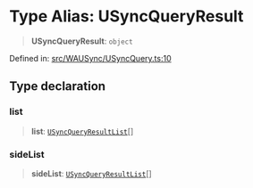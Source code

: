 # Type Alias: USyncQueryResult

> **USyncQueryResult**: `object`

Defined in: [src/WAUSync/USyncQuery.ts:10](https://github.com/Fokusdotid/Baileys/blob/db1d3e5f41e9eede5877460f9adbb0224021575c/src/WAUSync/USyncQuery.ts#L10)

## Type declaration

### list

> **list**: [`USyncQueryResultList`](USyncQueryResultList.md)[]

### sideList

> **sideList**: [`USyncQueryResultList`](USyncQueryResultList.md)[]
